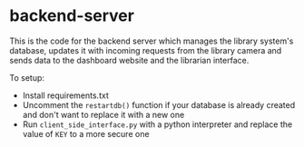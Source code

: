 # backend-server
This is the code for the backend server which manages the library system's database, updates it with incoming requests from the library camera and sends data to the dashboard website and the librarian interface.

To setup:
- Install requirements.txt
- Uncomment the  `restartdb()` function if your database is already created and don't want to replace it with a new one
- Run `client_side_interface.py` with a python interpreter and replace the value of `KEY` to a more secure one
